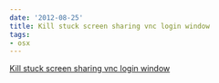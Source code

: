```yaml
---
date: '2012-08-25'
title: Kill stuck screen sharing vnc login window
tags: 
- osx
---
```

<a href="http://forums.macrumors.com/showthread.php?t=441030">Kill stuck screen sharing vnc login window </a><br/>
